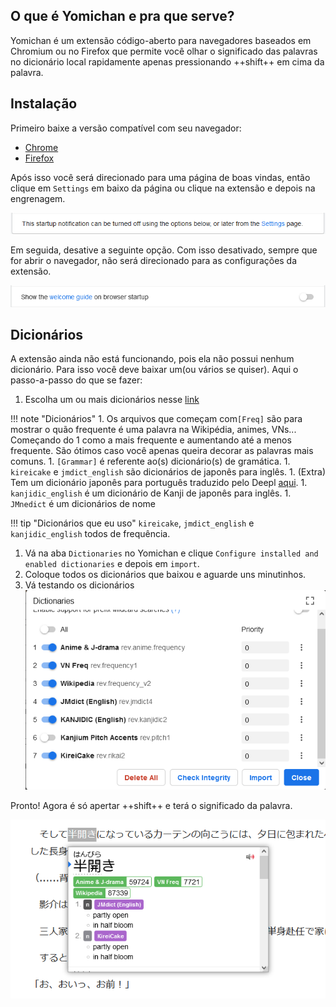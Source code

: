 ## O que é Yomichan e pra que serve?
 
Yomichan é um extensão código-aberto para navegadores baseados em Chromium ou no Firefox que permite você olhar o significado das palavras no dicionário local rapidamente apenas pressionando ++shift++ em cima da palavra.
 
## Instalação
 
Primeiro baixe a versão compatível com seu navegador:
 
- [Chrome](https://chrome.google.com/webstore/detail/yomichan/ogmnaimimemjmbakcfefmnahgdfhfami)
- [Firefox](https://addons.mozilla.org/en-US/firefox/addon/yomichan/)
 
Após isso você será direcionado para uma página de boas vindas, então clique em ``Settings`` em baixo da página ou clique na extensão e depois na engrenagem.
 
![yomichan-1](imagens/yomichan-2.png)
 
Em seguida, desative a seguinte opção. Com isso desativado, sempre que for abrir o navegador, não será direcionado para as configurações da extensão.
 
![3](imagens/yomichan-3.png)
 
## Dicionários
 
A extensão ainda não está funcionando, pois ela não possui nenhum dicionário. Para isso você deve baixar um(ou vários se quiser). Aqui o passo-a-passo do que se fazer:
 
1. Escolha um ou mais dicionários nesse [link](https://drive.google.com/drive/folders/1waPgFWM38hHop9Y6cNPhMeWd4fNS2mKv?usp=sharing)
 
!!! note "Dicionários"
    1. Os arquivos que começam com``[Freq]`` são para mostrar o quão frequente é uma palavra na Wikipédia, animes, VNs... Começando do 1 como a mais frequente e aumentando até a   menos frequente. São ótimos caso você apenas queira decorar as palavras mais comuns.
    1. ``[Grammar]`` é referente ao(s) dicionário(s) de gramática.
    1. ``kireicake`` e ``jmdict_english`` são dicionários de japonês para inglês.
    1. (Extra) Tem um dicionário japonês para português traduzido pelo Deepl [aqui](https://github.com/eyeS-Code/jmdict_portuguese).
    1. ``kanjidic_english`` é um dicionário de Kanji de japonês para inglês.
    1. ``JMnedict`` é um dicionários de nome
 
 
!!! tip "Dicionários que eu uso"
    ``kireicake``, ``jmdict_english`` e ``kanjidic_english`` todos de frequência.
 
 
1. Vá na aba ``Dictionaries`` no Yomichan e clique ``Configure installed and enabled dictionaries`` e depois em ```import```.
1. Coloque todos os dicionários que baixou e aguarde uns minutinhos.
1. Vá testando os dicionários ![dic](imagens/dic.png)
 
Pronto! Agora é só apertar ++shift++ e terá o significado da palavra.
 
![4](imagens/yomichan-4.png)
 
 
 
 
 

